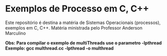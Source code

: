# Exemplos de Processo em C, C++
Este repositório é destina a matéria de Sistemas Operacionais (processos), exemplos em C, C++.
Matéria ministrada pelo Professor Anderson Marculino 

**Obs: Para compilar o exemplo de multiThreads use o parametro  -lpthread 
Exemplo:  gcc multhread.cc -lpthread -o multhread**
